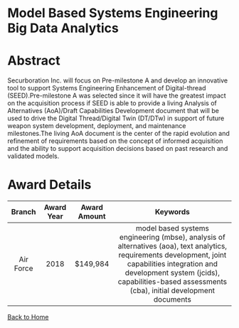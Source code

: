 
Model Based Systems Engineering Big Data Analytics
==================================================

# Abstract


Securboration Inc. will focus on Pre-milestone A and develop an innovative tool to support Systems Engineering Enhancement of Digital-thread (SEED).Pre-milestone A was selected since it will have the greatest impact on the acquisition process if SEED is able to provide a living Analysis of Alternatives (AoA)/Draft Capabilities Development document that will be used to drive the Digital Thread/Digital Twin (DT/DTw) in support of future weapon system development, deployment, and maintenance milestones.The living AoA document is the center of the rapid evolution and refinement of requirements based on the concept of informed acquisition and the ability to support acquisition decisions based on past research and validated models.  

# Award Details

|Branch|Award Year|Award Amount|Keywords|
| :---: | :---: | :---: | :---: |
|Air Force|2018|$149,984|model based systems engineering (mbse), analysis of alternatives (aoa), text analytics, requirements development, joint capabilities integration and development system (jcids), capabilities-based assessments (cba), initial development documents|
  
  


[Back to Home](https://github.com/chrischow/dod_sbir_awards/DJ/#1406)